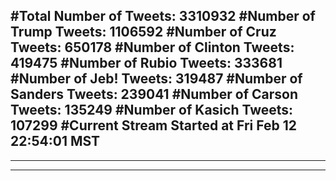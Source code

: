 #Total Number of Tweets: 3310932 
#Number of Trump Tweets: 1106592
#Number of Cruz Tweets: 650178
#Number of Clinton Tweets: 419475
#Number of Rubio Tweets: 333681
#Number of Jeb! Tweets: 319487
#Number of Sanders Tweets: 239041
#Number of Carson Tweets: 135249
#Number of Kasich Tweets: 107299
#Current Stream Started at Fri Feb 12 22:54:01 MST
---
---
---
